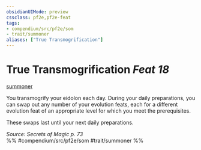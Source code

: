 ```yaml
---
obsidianUIMode: preview
cssclass: pf2e,pf2e-feat
tags:
- compendium/src/pf2e/som
- trait/summoner
aliases: ["True Transmogrification"]
---
```

# True Transmogrification  *Feat 18*  
[summoner](/rules/traits/summoner-som.md)  


You transmogrify your eidolon each day. During your daily preparations, you can swap out any number of your evolution feats, each for a different evolution feat of an appropriate level for which you meet the prerequisites.

These swaps last until your next daily preparations.

*Source: Secrets of Magic p. 73*  
%% #compendium/src/pf2e/som #trait/summoner %%